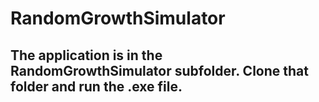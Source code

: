# RandomGrowthSimulator

## The application is in the RandomGrowthSimulator subfolder. Clone that folder and run the .exe file.
